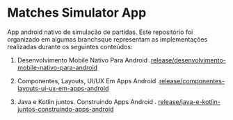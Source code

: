 # Matches Simulator App

App android nativo de simulação de partidas. Este repositório foi organizado em algumas branchsque representam as implementações realizadas durante os seguintes conteúdos:

1. Desenvolvimento Mobile Nativo Para Android 
       .[release/desenvolvimento-mobile-nativo-para-android](https://github.com/PauloBecker/matches-simulator-app/tree/release/desenvolvimento-mobile-nativo-para-android)

2. Componentes, Layouts, UI/UX Em Apps Android
       .[release/componentes-layouts-ui-ux-em-apps-android](https://github.com/PauloBecker/matches-simulator-app/tree/release/componentes-layouts-ui-ux-em-apps-android)

3. Java e Kotlin juntos. Construindo Apps Android
       . [release/java-e-kotlin-juntos-construindo-apps-android](https://github.com/PauloBecker/matches-simulator-app/tree/release/java-e-kotlin-juntos-construindo-apps-android)    
